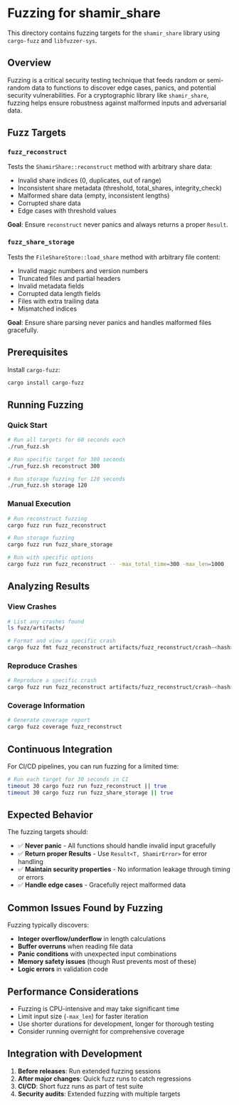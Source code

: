 # Fuzzing for shamir_share

This directory contains fuzzing targets for the `shamir_share` library using `cargo-fuzz` and `libfuzzer-sys`.

## Overview

Fuzzing is a critical security testing technique that feeds random or semi-random data to functions to discover edge cases, panics, and potential security vulnerabilities. For a cryptographic library like `shamir_share`, fuzzing helps ensure robustness against malformed inputs and adversarial data.

## Fuzz Targets

### `fuzz_reconstruct`
Tests the `ShamirShare::reconstruct` method with arbitrary share data:
- Invalid share indices (0, duplicates, out of range)
- Inconsistent share metadata (threshold, total_shares, integrity_check)
- Malformed share data (empty, inconsistent lengths)
- Corrupted share data
- Edge cases with threshold values

**Goal**: Ensure `reconstruct` never panics and always returns a proper `Result`.

### `fuzz_share_storage`
Tests the `FileShareStore::load_share` method with arbitrary file content:
- Invalid magic numbers and version numbers
- Truncated files and partial headers
- Invalid metadata fields
- Corrupted data length fields
- Files with extra trailing data
- Mismatched indices

**Goal**: Ensure share parsing never panics and handles malformed files gracefully.

## Prerequisites

Install `cargo-fuzz`:
```bash
cargo install cargo-fuzz
```

## Running Fuzzing

### Quick Start
```bash
# Run all targets for 60 seconds each
./run_fuzz.sh

# Run specific target for 300 seconds
./run_fuzz.sh reconstruct 300

# Run storage fuzzing for 120 seconds
./run_fuzz.sh storage 120
```

### Manual Execution
```bash
# Run reconstruct fuzzing
cargo fuzz run fuzz_reconstruct

# Run storage fuzzing
cargo fuzz run fuzz_share_storage

# Run with specific options
cargo fuzz run fuzz_reconstruct -- -max_total_time=300 -max_len=1000
```

## Analyzing Results

### View Crashes
```bash
# List any crashes found
ls fuzz/artifacts/

# Format and view a specific crash
cargo fuzz fmt fuzz_reconstruct artifacts/fuzz_reconstruct/crash-<hash>
```

### Reproduce Crashes
```bash
# Reproduce a specific crash
cargo fuzz run fuzz_reconstruct artifacts/fuzz_reconstruct/crash-<hash>
```

### Coverage Information
```bash
# Generate coverage report
cargo fuzz coverage fuzz_reconstruct
```

## Continuous Integration

For CI/CD pipelines, you can run fuzzing for a limited time:

```bash
# Run each target for 30 seconds in CI
timeout 30 cargo fuzz run fuzz_reconstruct || true
timeout 30 cargo fuzz run fuzz_share_storage || true
```

## Expected Behavior

The fuzzing targets should:
- ✅ **Never panic** - All functions should handle invalid input gracefully
- ✅ **Return proper Results** - Use `Result<T, ShamirError>` for error handling
- ✅ **Maintain security properties** - No information leakage through timing or errors
- ✅ **Handle edge cases** - Gracefully reject malformed data

## Common Issues Found by Fuzzing

Fuzzing typically discovers:
- **Integer overflow/underflow** in length calculations
- **Buffer overruns** when reading file data
- **Panic conditions** with unexpected input combinations
- **Memory safety issues** (though Rust prevents most of these)
- **Logic errors** in validation code

## Performance Considerations

- Fuzzing is CPU-intensive and may take significant time
- Limit input size (`-max_len`) for faster iteration
- Use shorter durations for development, longer for thorough testing
- Consider running overnight for comprehensive coverage

## Integration with Development

1. **Before releases**: Run extended fuzzing sessions
2. **After major changes**: Quick fuzz runs to catch regressions
3. **CI/CD**: Short fuzz runs as part of test suite
4. **Security audits**: Extended fuzzing with multiple targets